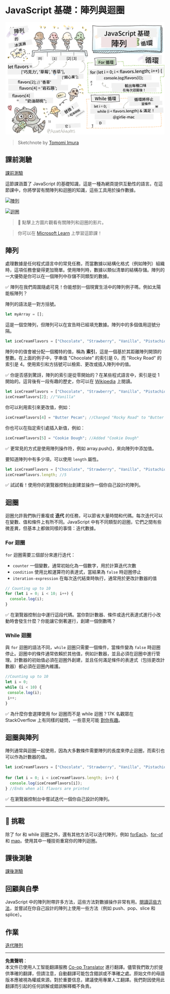 <!--
CO_OP_TRANSLATOR_METADATA:
{
  "original_hash": "9029f96b0e034839c1799f4595e4bb66",
  "translation_date": "2025-08-29T15:06:10+00:00",
  "source_file": "2-js-basics/4-arrays-loops/README.md",
  "language_code": "hk"
}
-->
# JavaScript 基礎：陣列與迴圈

![JavaScript 基礎 - 陣列](../../../../translated_images/webdev101-js-arrays.439d7528b8a294558d0e4302e448d193f8ad7495cc407539cc81f1afe904b470.hk.png)
> Sketchnote by [Tomomi Imura](https://twitter.com/girlie_mac)

## 課前測驗
[課前測驗](https://ff-quizzes.netlify.app/web/quiz/13)

這節課涵蓋了 JavaScript 的基礎知識，這是一種為網頁提供互動性的語言。在這節課中，你將學習有關陣列和迴圈的知識，這些工具用於操作數據。

[![陣列](https://img.youtube.com/vi/1U4qTyq02Xw/0.jpg)](https://youtube.com/watch?v=1U4qTyq02Xw "陣列")

[![迴圈](https://img.youtube.com/vi/Eeh7pxtTZ3k/0.jpg)](https://www.youtube.com/watch?v=Eeh7pxtTZ3k "迴圈")

> 🎥 點擊上方圖片觀看有關陣列和迴圈的影片。

> 你可以在 [Microsoft Learn](https://docs.microsoft.com/learn/modules/web-development-101-arrays/?WT.mc_id=academic-77807-sagibbon) 上學習這節課！

## 陣列

處理數據是任何程式語言中的常見任務，而當數據以結構化格式（例如陣列）組織時，這項任務會變得更加簡單。使用陣列時，數據以類似清單的結構存儲。陣列的一大優勢是你可以在一個陣列中存儲不同類型的數據。

✅ 陣列在我們周圍隨處可見！你能想到一個現實生活中的陣列例子嗎，例如太陽能板陣列？

陣列的語法是一對方括號。

```javascript
let myArray = [];
```

這是一個空陣列，但陣列可以在宣告時已經填充數據。陣列中的多個值用逗號分隔。

```javascript
let iceCreamFlavors = ["Chocolate", "Strawberry", "Vanilla", "Pistachio", "Rocky Road"];
```

陣列中的值會被分配一個獨特的值，稱為 **索引**，這是一個基於其距離陣列開頭的整數。在上面的例子中，字串值 "Chocolate" 的索引是 0，而 "Rocky Road" 的索引是 4。使用索引和方括號可以檢索、更改或插入陣列中的值。

✅ 你是否感到驚訝，陣列的索引是從零開始的？在某些程式語言中，索引是從 1 開始的。這背後有一段有趣的歷史，你可以在 [Wikipedia](https://en.wikipedia.org/wiki/Zero-based_numbering) 上閱讀。

```javascript
let iceCreamFlavors = ["Chocolate", "Strawberry", "Vanilla", "Pistachio", "Rocky Road"];
iceCreamFlavors[2]; //"Vanilla"
```

你可以利用索引來更改值，例如：

```javascript
iceCreamFlavors[4] = "Butter Pecan"; //Changed "Rocky Road" to "Butter Pecan"
```

你也可以在指定索引處插入新值，例如：

```javascript
iceCreamFlavors[5] = "Cookie Dough"; //Added "Cookie Dough"
```

✅ 更常見的方式是使用陣列操作符，例如 array.push()，來向陣列中添加值。

要知道陣列中有多少項，可以使用 `length` 屬性。

```javascript
let iceCreamFlavors = ["Chocolate", "Strawberry", "Vanilla", "Pistachio", "Rocky Road"];
iceCreamFlavors.length; //5
```

✅ 試試看！使用你的瀏覽器控制台創建並操作一個你自己設計的陣列。

## 迴圈

迴圈允許我們執行重複或 **迭代** 的任務，可以節省大量時間和代碼。每次迭代可以在變數、值和條件上有所不同。JavaScript 中有不同類型的迴圈，它們之間有些微差異，但基本上都做同樣的事情：迭代數據。

### For 迴圈

`for` 迴圈需要三個部分來進行迭代：
- `counter` 一個變數，通常初始化為一個數字，用於計算迭代次數
- `condition` 使用比較運算符的表達式，當結果為 `false` 時迴圈停止
- `iteration-expression` 在每次迭代結束時執行，通常用於更改計數器的值
  
```javascript
// Counting up to 10
for (let i = 0; i < 10; i++) {
  console.log(i);
}
```

✅ 在瀏覽器控制台中運行這段代碼。當你對計數器、條件或迭代表達式進行小改動時會發生什麼？你能讓它倒著運行，創建一個倒數嗎？

### While 迴圈

與 `for` 迴圈的語法不同，`while` 迴圈只需要一個條件，當條件變為 `false` 時迴圈停止。迴圈中的條件通常依賴於其他值，例如計數器，並且必須在迴圈中進行管理。計數器的初始值必須在迴圈外創建，並且任何滿足條件的表達式（包括更改計數器）都必須在迴圈內維護。

```javascript
//Counting up to 10
let i = 0;
while (i < 10) {
 console.log(i);
 i++;
}
```

✅ 為什麼你會選擇使用 for 迴圈而不是 while 迴圈？17K 名觀眾在 StackOverflow 上有同樣的疑問，一些意見可能 [對你有趣](https://stackoverflow.com/questions/39969145/while-loops-vs-for-loops-in-javascript)。

## 迴圈與陣列

陣列通常與迴圈一起使用，因為大多數條件需要陣列的長度來停止迴圈，而索引也可以作為計數器的值。

```javascript
let iceCreamFlavors = ["Chocolate", "Strawberry", "Vanilla", "Pistachio", "Rocky Road"];

for (let i = 0; i < iceCreamFlavors.length; i++) {
  console.log(iceCreamFlavors[i]);
} //Ends when all flavors are printed
```

✅ 在瀏覽器控制台中嘗試迭代一個你自己設計的陣列。

---

## 🚀 挑戰

除了 for 和 while 迴圈之外，還有其他方法可以迭代陣列，例如 [forEach](https://developer.mozilla.org/docs/Web/JavaScript/Reference/Global_Objects/Array/forEach)、[for-of](https://developer.mozilla.org/docs/Web/JavaScript/Reference/Statements/for...of) 和 [map](https://developer.mozilla.org/docs/Web/JavaScript/Reference/Global_Objects/Array/map)。使用其中一種技術重寫你的陣列迴圈。

## 課後測驗
[課後測驗](https://ff-quizzes.netlify.app/web/quiz/14)

## 回顧與自學

JavaScript 中的陣列附帶許多方法，這些方法對數據操作非常有用。[閱讀這些方法](https://developer.mozilla.org/docs/Web/JavaScript/Reference/Global_Objects/Array)，並嘗試在你自己設計的陣列上使用一些方法（例如 push、pop、slice 和 splice）。

## 作業

[迭代陣列](assignment.md)

---

**免責聲明**：  
本文件已使用人工智能翻譯服務 [Co-op Translator](https://github.com/Azure/co-op-translator) 進行翻譯。儘管我們致力於提供準確的翻譯，但請注意，自動翻譯可能包含錯誤或不準確之處。原始文件的母語版本應被視為權威來源。對於重要信息，建議使用專業人工翻譯。我們對因使用此翻譯而引起的任何誤解或錯誤解釋概不負責。